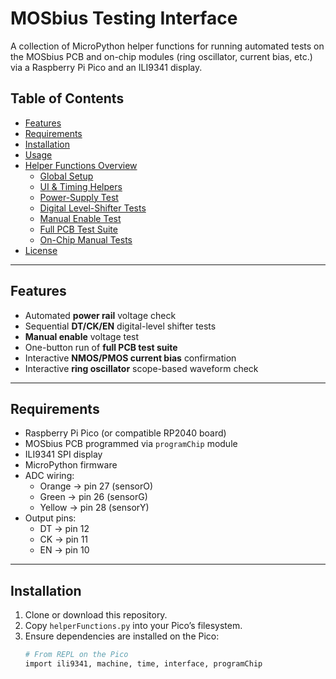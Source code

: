 # MOSbius Testing Interface

A collection of MicroPython helper functions for running automated tests on the MOSbius PCB and on-chip modules (ring oscillator, current bias, etc.) via a Raspberry Pi Pico and an ILI9341 display.

## Table of Contents

- [Features](#features)  
- [Requirements](#requirements)  
- [Installation](#installation)  
- [Usage](#usage)  
- [Helper Functions Overview](#helper-functions-overview)  
  - [Global Setup](#global-setup)  
  - [UI & Timing Helpers](#ui--timing-helpers)  
  - [Power-Supply Test](#power-supply-test)  
  - [Digital Level-Shifter Tests](#digital-level-shifter-tests)  
  - [Manual Enable Test](#manual-enable-test)  
  - [Full PCB Test Suite](#full-pcb-test-suite)  
  - [On-Chip Manual Tests](#on-chip-manual-tests)  
- [License](#license)

---

## Features

- Automated **power rail** voltage check  
- Sequential **DT/CK/EN** digital-level shifter tests  
- **Manual enable** voltage test  
- One-button run of **full PCB test suite**  
- Interactive **NMOS/PMOS current bias** confirmation  
- Interactive **ring oscillator** scope-based waveform check  

---

## Requirements

- Raspberry Pi Pico (or compatible RP2040 board)  
- MOSbius PCB programmed via `programChip` module  
- ILI9341 SPI display  
- MicroPython firmware  
- ADC wiring:  
  - Orange → pin 27 (sensorO)  
  - Green  → pin 26 (sensorG)  
  - Yellow → pin 28 (sensorY)  
- Output pins:  
  - DT → pin 12  
  - CK → pin 11  
  - EN → pin 10  

---

## Installation

1. Clone or download this repository.  
2. Copy `helperFunctions.py` into your Pico’s filesystem.  
3. Ensure dependencies are installed on the Pico:  
   ```bash
   # From REPL on the Pico
   import ili9341, machine, time, interface, programChip
